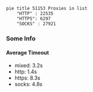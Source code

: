 
```mermaid
pie title 51153 Proxies in list
    "HTTP" : 22535
    "HTTPS": 6297
    "SOCKS" : 27921
```

### Some Info
#### Average Timeout

- mixed: 3.2s
- http: 1.4s
- https: 8.3s
- socks: 4.8s